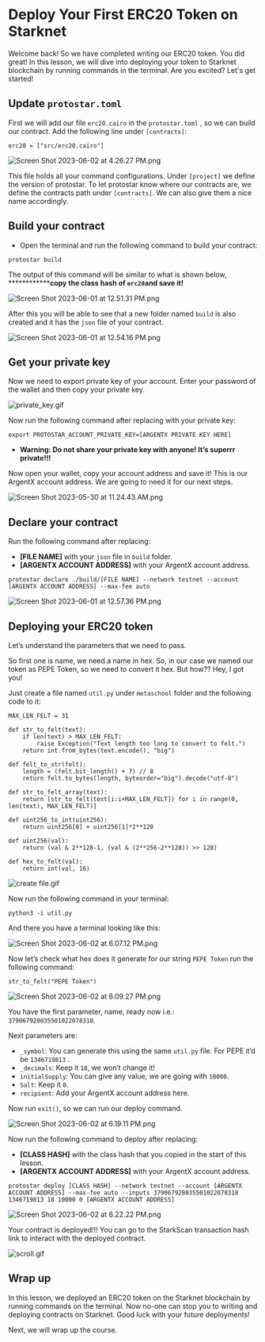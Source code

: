 # Deploy Your First ERC20 Token on Starknet

Welcome back! So we have completed writing our ERC20 token. You did great! In this lesson, we will dive into deploying your token to Starknet blockchain by running commands in the terminal. Are you excited? Let's get started!

## Update `protostar.toml`

First we will add our file `erc20.cairo` in the `protostar.toml` , so we can build our contract. Add the following line under `[contracts]`:

```
erc20 = ["src/erc20.cairo"]
```

![Screen Shot 2023-06-02 at 4.26.27 PM.png](Deploy%20Your%20First%20ERC20%20Token%20on%20StarkNet%20e6868c8ad01c4d2f8f5bde7fcfd091e2/Screen_Shot_2023-06-02_at_4.26.27_PM.png)

This file holds all your command configurations. Under `[project]` we define the version of protostar. To let protostar know where our contracts are, we define the contracts path under `[contracts]`. We can also give them a nice name accordingly.

## Build your contract

- Open the terminal and run the following command to build your contract:

```
protostar build
```

The output of this command will be similar to what is shown below, **************copy the class hash of `erc20`and save it!** 

![Screen Shot 2023-06-01 at 12.51.31 PM.png](Deploy%20Your%20First%20ERC20%20Token%20on%20StarkNet%20e6868c8ad01c4d2f8f5bde7fcfd091e2/Screen_Shot_2023-06-01_at_12.51.31_PM.png)

After this you will be able to see that a new folder named `build` is also created and it has the `json` file of your contract.

![Screen Shot 2023-06-01 at 12.54.16 PM.png](Deploy%20Your%20First%20ERC20%20Token%20on%20StarkNet%20e6868c8ad01c4d2f8f5bde7fcfd091e2/Screen_Shot_2023-06-01_at_12.54.16_PM.png)

## Get your private key

Now we need to export private key of your account. Enter your password of the wallet and then copy your private key.

![private_key.gif](Deploy%20Your%20First%20ERC20%20Token%20on%20StarkNet%20e6868c8ad01c4d2f8f5bde7fcfd091e2/private_key.gif)

Now run the following command after replacing with your private key:

```
export PROTOSTAR_ACCOUNT_PRIVATE_KEY=[ARGENTX PRIVATE KEY HERE]
```

- **Warning: Do not share your private key with anyone! It’s superrr private!!!**
    
    

Now open your wallet, copy your account address and save it! This is our ArgentX account address. We are going to need it for our next steps. 

![Screen Shot 2023-05-30 at 11.24.43 AM.png](Deploy%20Your%20First%20ERC20%20Token%20on%20StarkNet%20e6868c8ad01c4d2f8f5bde7fcfd091e2/Screen_Shot_2023-05-30_at_11.24.43_AM.png)

## Declare your contract

Run the following command after replacing:

- **[FILE NAME]** with your `json` file in `build` folder.
- **[ARGENTX ACCOUNT ADDRESS]** with your ArgentX account address.

```
protostar declare ./build/[FILE NAME] --network testnet --account 
[ARGENTX ACCOUNT ADDRESS] --max-fee auto
```

![Screen Shot 2023-06-01 at 12.57.36 PM.png](Deploy%20Your%20First%20ERC20%20Token%20on%20StarkNet%20e6868c8ad01c4d2f8f5bde7fcfd091e2/Screen_Shot_2023-06-01_at_12.57.36_PM.png)

## Deploying your ERC20 token

Let’s understand the parameters that we need to pass.

So first one is name, we need a name in hex. So, in our case we named our token as PEPE Token, so we need to convert it hex. But how?? Hey, I got you!

Just create a file named `util.py` under `metaschool` folder and the following code to it:

```
MAX_LEN_FELT = 31
 
def str_to_felt(text):
    if len(text) > MAX_LEN_FELT:
        raise Exception("Text length too long to convert to felt.")
    return int.from_bytes(text.encode(), "big")
 
def felt_to_str(felt):
    length = (felt.bit_length() + 7) // 8
    return felt.to_bytes(length, byteorder="big").decode("utf-8")
 
def str_to_felt_array(text):
    return [str_to_felt(text[i:i+MAX_LEN_FELT]) for i in range(0, len(text), MAX_LEN_FELT)]
 
def uint256_to_int(uint256):
    return uint256[0] + uint256[1]*2**128
 
def uint256(val):
    return (val & 2**128-1, (val & (2**256-2**128)) >> 128)
 
def hex_to_felt(val):
    return int(val, 16)
```

![create file.gif](Deploy%20Your%20First%20ERC20%20Token%20on%20StarkNet%20e6868c8ad01c4d2f8f5bde7fcfd091e2/create_file.gif)

Now run the following command in your terminal:

```
python3 -i util.py
```

And there you have a terminal looking like this:

![Screen Shot 2023-06-02 at 6.07.12 PM.png](Deploy%20Your%20First%20ERC20%20Token%20on%20StarkNet%20e6868c8ad01c4d2f8f5bde7fcfd091e2/Screen_Shot_2023-06-02_at_6.07.12_PM.png)

Now let’s check what hex does it generate for our string `PEPE Token` run the following command:

```
str_to_felt("PEPE Token")
```

![Screen Shot 2023-06-02 at 6.09.27 PM.png](Deploy%20Your%20First%20ERC20%20Token%20on%20StarkNet%20e6868c8ad01c4d2f8f5bde7fcfd091e2/Screen_Shot_2023-06-02_at_6.09.27_PM.png)

You have the first parameter, name, ready now i.e.: `379067928035501022078318`.

Next parameters are:

- `_symbol`:  You can generate this using the same `util.py` file. For PEPE it’d be `1346719813` .
- `_decimals`: Keep it `18`, we won’t change it!
- `initialSupply`: You can give any value, we are going with `10000`.
- `Salt`: Keep it `0`.
- `recipient`: Add your ArgentX account address here.

Now run `exit()`, so we can run our deploy command.

![Screen Shot 2023-06-02 at 6.19.11 PM.png](Deploy%20Your%20First%20ERC20%20Token%20on%20StarkNet%20e6868c8ad01c4d2f8f5bde7fcfd091e2/Screen_Shot_2023-06-02_at_6.19.11_PM.png)

Now run the following command to deploy after replacing: 

- **[CLASS HASH]** with the class hash that you copied in the start of this lesson.
- **[ARGENTX ACCOUNT ADDRESS]** with your ArgentX account address.

```
protostar deploy [CLASS HASH] --network testnet --account [ARGENTX ACCOUNT ADDRESS] --max-fee auto --inputs 379067928035501022078318 1346719813 18 10000 0 [ARGENTX ACCOUNT ADDRESS]
```

![Screen Shot 2023-06-02 at 6.22.22 PM.png](Deploy%20Your%20First%20ERC20%20Token%20on%20StarkNet%20e6868c8ad01c4d2f8f5bde7fcfd091e2/Screen_Shot_2023-06-02_at_6.22.22_PM.png)

Your contract is deployed!!! You can go to the StarkScan transaction hash link to interact with the deployed contract.

![scroll.gif](Deploy%20Your%20First%20ERC20%20Token%20on%20StarkNet%20e6868c8ad01c4d2f8f5bde7fcfd091e2/scroll.gif)

## Wrap up

In this lesson, we deployed an ERC20 token on the Starknet blockchain by running commands on the terminal. Now no-one can stop you to writing and deploying contracts on Starknet. Good luck with your future deployments!

Next, we will wrap up the course.